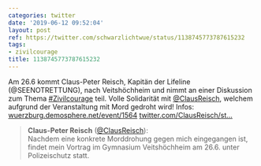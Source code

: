 ```yaml
---
categories: twitter
date: '2019-06-12 09:52:04'
layout: post
ref: https://twitter.com/schwarzlichtwue/status/1138745773787615232
tags:
- zivilcourage
title: 1138745773787615232
---
```

Am 26.6 kommt Claus-Peter Reisch, Kapitän der Lifeline (@SEENOTRETTUNG), nach Veitshöchheim und nimmt an einer Diskussion zum Thema [#Zivilcourage](/t/zivilcourage) teil. Volle Solidarität mit [@ClausReisch](https://twitter.com/ClausReisch), welchem aufgrund der Veranstaltung mit Mord gedroht wird! Infos: [wuerzburg.demosphere.net/event/1564](https://wuerzburg.demosphere.net/event/1564) [twitter.com/ClausReisch/st…](https://twitter.com/ClausReisch/status/1137469399877738496)
> <b>Claus-Peter Reisch</b> ([@ClausReisch](https://twitter.com/ClausReisch)):  
>Nachdem eine konkrete Morddrohung gegen mich eingegangen ist, findet mein Vortrag im Gymnasium Veitshöchheim am 26.6. unter Polizeischutz statt.  

